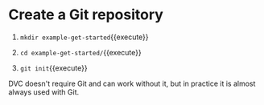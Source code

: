 # Create a Git repository

1. `mkdir example-get-started`{{execute}}
   
2. `cd example-get-started/`{{execute}}
   
3. `git init`{{execute}}
   
DVC doesn't require Git and can work without it, but in practice it is
almost always used with Git.
